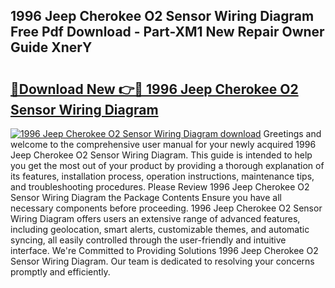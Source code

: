 ## 1996 Jeep Cherokee O2 Sensor Wiring Diagram Free Pdf Download - Part-XM1 New Repair Owner Guide XnerY

# <h2><a href="http://dfiyug0.blite.top/?on=1996+Jeep+Cherokee+O2+Sensor+Wiring+Diagram">🔗Download New 👉🔴 1996 Jeep Cherokee O2 Sensor Wiring Diagram</a></h2>

[![1996 Jeep Cherokee O2 Sensor Wiring Diagram download](https://i.imgur.com/lujVjoI.png)](http://dfiyug0.blite.top/?on=1996+Jeep+Cherokee+O2+Sensor+Wiring+Diagram)
Greetings and welcome to the comprehensive user manual for your newly acquired 1996 Jeep Cherokee O2 Sensor Wiring Diagram. This guide is intended to help you get the most out of your product by providing a thorough explanation of its features, installation process, operation instructions, maintenance tips, and troubleshooting procedures. Please Review 1996 Jeep Cherokee O2 Sensor Wiring Diagram the Package Contents Ensure you have all necessary components before proceeding. 1996 Jeep Cherokee O2 Sensor Wiring Diagram offers users an extensive range of advanced features, including geolocation, smart alerts, customizable themes, and automatic syncing, all easily controlled through the user-friendly and intuitive interface. We're Committed to Providing Solutions 1996 Jeep Cherokee O2 Sensor Wiring Diagram. Our team is dedicated to resolving your concerns promptly and efficiently.
